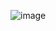 ![image](https://user-images.githubusercontent.com/85604091/133030920-0ddce62e-71b2-4649-a7b7-1e25057c67a9.png)
